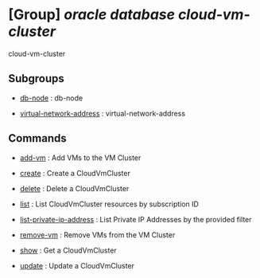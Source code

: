 # [Group] _oracle database cloud-vm-cluster_

cloud-vm-cluster

## Subgroups

- [db-node](/Commands/oracle/database/cloud-vm-cluster/db-node/readme.md)
: db-node

- [virtual-network-address](/Commands/oracle/database/cloud-vm-cluster/virtual-network-address/readme.md)
: virtual-network-address

## Commands

- [add-vm](/Commands/oracle/database/cloud-vm-cluster/_add-vm.md)
: Add VMs to the VM Cluster

- [create](/Commands/oracle/database/cloud-vm-cluster/_create.md)
: Create a CloudVmCluster

- [delete](/Commands/oracle/database/cloud-vm-cluster/_delete.md)
: Delete a CloudVmCluster

- [list](/Commands/oracle/database/cloud-vm-cluster/_list.md)
: List CloudVmCluster resources by subscription ID

- [list-private-ip-address](/Commands/oracle/database/cloud-vm-cluster/_list-private-ip-address.md)
: List Private IP Addresses by the provided filter

- [remove-vm](/Commands/oracle/database/cloud-vm-cluster/_remove-vm.md)
: Remove VMs from the VM Cluster

- [show](/Commands/oracle/database/cloud-vm-cluster/_show.md)
: Get a CloudVmCluster

- [update](/Commands/oracle/database/cloud-vm-cluster/_update.md)
: Update a CloudVmCluster
